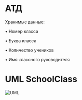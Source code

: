 # АТД
Хранимые данные:

•	Номер класса

•	Буква класса

•	Количество учеников

•	Имя классного руководителя

# UML SchoolClass

![UML](https://github.com/Apo1on/Class/assets/147008115/7cbd5278-9a53-48c6-9545-eb9d7f14185a)

